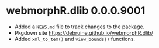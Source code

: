 # webmorphR.dlib 0.0.0.9001

* Added a `NEWS.md` file to track changes to the package.
* Pkgdown site https://debruine.github.io/webmorphR.dlib/
* Added `xml_to_tem()` and `view_bounds()` functions.
